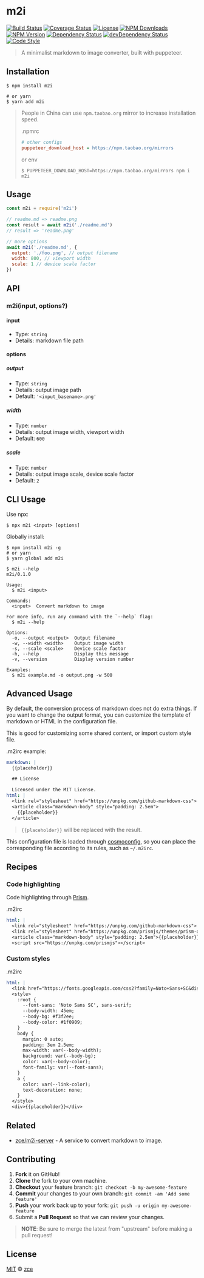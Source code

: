 # m2i

[![Build Status][travis-img]][travis-url]
[![Coverage Status][codecov-img]][codecov-url]
[![License][license-img]][license-url]
[![NPM Downloads][downloads-img]][downloads-url]
[![NPM Version][version-img]][version-url]
[![Dependency Status][dependency-img]][dependency-url]
[![devDependency Status][devdependency-img]][devdependency-url]
[![Code Style][style-img]][style-url]

> A minimalist markdown to image converter, built with puppeteer.

## Installation

```shell
$ npm install m2i

# or yarn
$ yarn add m2i
```

> People in China can use `npm.taobao.org` mirror to increase installation speed.
>
> .npmrc
>
> ```ini
> # other configs
> puppeteer_download_host = https://npm.taobao.org/mirrors
> ```
>
> or env
>
> ```shell
> $ PUPPETEER_DOWNLOAD_HOST=https://npm.taobao.org/mirrors npm i m2i
> ```

## Usage

```javascript
const m2i = require('m2i')

// readme.md => readme.png
const result = await m2i('./readme.md')
// result => 'readme.png'

// more options
await m2i('./readme.md', {
  output: './foo.png', // output filename
  width: 800, // viewport width
  scale: 1 // device scale factor
})
```

## API

### m2i(input, options?)

#### input

- Type: `string`
- Details: markdown file path

#### options

##### output

- Type: `string`
- Details: output image path
- Default: `'<input_basename>.png'`

##### width

- Type: `number`
- Details: output image width, viewport width
- Default: `600`

##### scale

- Type: `number`
- Details: output image scale, device scale factor
- Default: `2`

## CLI Usage

Use npx:

```shell
$ npx m2i <input> [options]
```

Globally install:

```shell
$ npm install m2i -g
# or yarn
$ yarn global add m2i
```

```shell
$ m2i --help
m2i/0.1.0

Usage:
  $ m2i <input>

Commands:
  <input>  Convert markdown to image

For more info, run any command with the `--help` flag:
  $ m2i --help

Options:
  -o, --output <output>  Output filename
  -w, --width <width>    Output image width
  -s, --scale <scale>    Device scale factor
  -h, --help             Display this message
  -v, --version          Display version number

Examples:
  $ m2i example.md -o output.png -w 500
```

## Advanced Usage

By default, the conversion process of markdown does not do extra things. If you want to change the output format, you can customize the template of markdown or HTML in the configuration file.

This is good for customizing some shared content, or import custom style file.

.m2irc example:

```yaml
markdown: |
  {{placeholder}}

  ## License

  Licensed under the MIT License.
html: |
  <link rel="stylesheet" href="https://unpkg.com/github-markdown-css">
  <article class="markdown-body" style="padding: 2.5em">
    {{placeholder}}
  </article>
```

> `{{placeholder}}` will be replaced with the result.

This configuration file is loaded through [cosmoconfig](https://github.com/davidtheclark/cosmiconfig#explorersearch), so you can place the corresponding file according to its rules, such as `~/.m2irc`.

## Recipes

### Code highlighting

Code highlighting through [Prism](https://prismjs.com).

.m2irc

```yaml
html: |
  <link rel="stylesheet" href="https://unpkg.com/github-markdown-css">
  <link rel="stylesheet" href="https://unpkg.com/prismjs/themes/prism-okaidia.css">
  <article class="markdown-body" style="padding: 2.5em">{{placeholder}}</article>
  <script src="https://unpkg.com/prismjs"></script>
```

### Custom styles

.m2irc

```yaml
html: |
  <link href="https://fonts.googleapis.com/css2?family=Noto+Sans+SC&display=swap" rel="stylesheet">
  <style>
    :root {
      --font-sans: 'Noto Sans SC', sans-serif;
      --body-width: 45em;
      --body-bg: #f3f2ee;
      --body-color: #1f0909;
    }
    body {
      margin: 0 auto;
      padding: 3em 2.5em;
      max-width: var(--body-width);
      background: var(--body-bg);
      color: var(--body-color);
      font-family: var(--font-sans);
    }
    a {
      color: var(--link-color);
      text-decoration: none;
    }
  </style>
  <div>{{placeholder}}</div>
```

## Related

- [zce/m2i-server](https://github.com/zce/m2i-server) - A service to convert markdown to image.

## Contributing

1. **Fork** it on GitHub!
2. **Clone** the fork to your own machine.
3. **Checkout** your feature branch: `git checkout -b my-awesome-feature`
4. **Commit** your changes to your own branch: `git commit -am 'Add some feature'`
5. **Push** your work back up to your fork: `git push -u origin my-awesome-feature`
6. Submit a **Pull Request** so that we can review your changes.

> **NOTE**: Be sure to merge the latest from "upstream" before making a pull request!

## License

[MIT](LICENSE) &copy; [zce](https://zce.me)



[travis-img]: https://img.shields.io/travis/com/zce/m2i
[travis-url]: https://travis-ci.com/zce/m2i
[codecov-img]: https://img.shields.io/codecov/c/github/zce/m2i
[codecov-url]: https://codecov.io/gh/zce/m2i
[license-img]: https://img.shields.io/github/license/zce/m2i
[license-url]: https://github.com/zce/m2i/blob/master/LICENSE
[downloads-img]: https://img.shields.io/npm/dm/m2i
[downloads-url]: https://npm.im/m2i
[version-img]: https://img.shields.io/npm/v/m2i
[version-url]: https://npm.im/m2i
[dependency-img]: https://img.shields.io/david/zce/m2i
[dependency-url]: https://david-dm.org/zce/m2i
[devdependency-img]: https://img.shields.io/david/dev/zce/m2i
[devdependency-url]: https://david-dm.org/zce/m2i?type=dev
[style-img]: https://img.shields.io/badge/code_style-standard-brightgreen
[style-url]: https://standardjs.com
